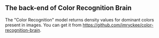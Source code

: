 ## The back-end of Color Recognition Brain

The "Color Recognition" model returns density values for dominant colors present in images.
You can get it from https://github.com/imryckee/color-recognition-brain.